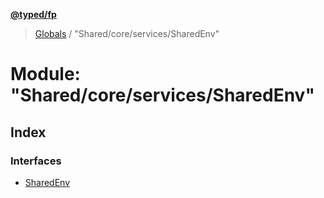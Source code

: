 **[@typed/fp](../README.md)**

> [Globals](../globals.md) / "Shared/core/services/SharedEnv"

# Module: "Shared/core/services/SharedEnv"

## Index

### Interfaces

* [SharedEnv](../interfaces/_shared_core_services_sharedenv_.sharedenv.md)
